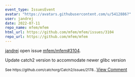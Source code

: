 ```yaml
---
event_type: IssuesEvent
avatar: "https://avatars.githubusercontent.com/u/5412886?"
user: jandrej
date: 2022-07-11
repo_name: mfem/mfem
html_url: https://github.com/mfem/mfem/issues/3104
repo_url: https://github.com/mfem/mfem
---
```


<a href='https://github.com/jandrej' target='_blank'>jandrej</a> open issue <a href='https://github.com/mfem/mfem/issues/3104' target='_blank'>mfem/mfem#3104</a>.

<p>Update catch2 version to accommodate newer glibc version</p><small>See https://github.com/catchorg/Catch2/issues/2178...</small><a href='https://github.com/mfem/mfem/issues/3104' target='_blank'>View Comment</a>
